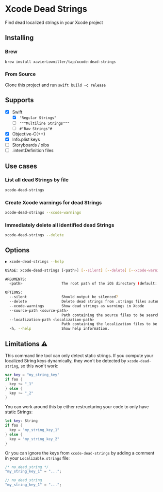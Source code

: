 # Xcode Dead Strings

Find dead localized strings in your Xcode project

## Installing

### Brew

```sh
brew install xavierLowmiller/tap/xcode-dead-strings
```

### From Source

Clone this project and run `swift build -c release`

## Supports

- [x] Swift
  - [x] `"Regular Strings"`
  - [ ] `"""Multiline Strings"""`
  - [ ] `#"Raw Strings"#`
- [x] Objective-C(++)
- [x] Info.plist keys
- [ ] Storyboards / xibs
- [ ] .intentDefinition files

## Use cases

### List all dead Strings by file

```sh
xcode-dead-strings
```

### Create Xcode warnings for dead Strings

```sh
xcode-dead-strings --xcode-warnings
```

### Immediately delete all identified dead Strings

```sh
xcode-dead-strings --delete
```

## Options

```sh
▶ xcode-dead-strings --help

USAGE: xcode-dead-strings [<path>] [--silent] [--delete] [--xcode-warnings] [--source-path <source-path>] [--localization-path <localization-path>]

ARGUMENTS:
  <path>                  The root path of the iOS directory (default: .)

OPTIONS:
  --silent                Should output be silenced? 
  --delete                Delete dead strings from .strings files automatically 
  --xcode-warnings        Show dead strings as warnings in Xcode 
  --source-path <source-path>
                          Path containing the source files to be searched 
  --localization-path <localization-path>
                          Path containing the localization files to be searched 
  -h, --help              Show help information.
```

## Limitations ⚠️

This command line tool can only detect static strings. If you compute your localized String keys dynamically, they won't be detected by `xcode-dead-string`, so this won't work:

```swift
var key = "my_string_key"
if foo {
  key += "_1"
} else {
  key += "_2"
}
```

You can work around this by either restructuring your code to only have static Strings:

```swift
let key: String
if foo {
  key = "my_string_key_1"
} else {
  key = "my_string_key_2"
}
```

Or you can ignore the keys from `xcode-dead-strings` by adding a comment in your `Localizable.strings` file:

```swift
/* no_dead_string */
"my_string_key_1" = "...";

// no_dead_string
"my_string_key_1" = "...";
```
